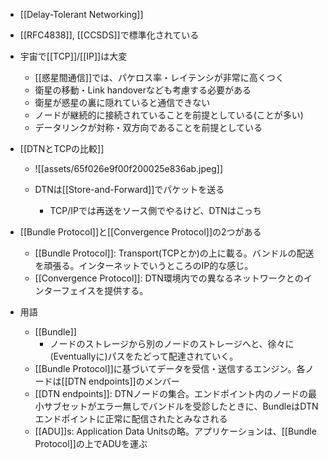 - [[Delay-Tolerant Networking]]
- [[RFC4838]], [[CCSDS]]で標準化されている

- 宇宙で[[TCP]]/[[IP]]は大変
	- [[惑星間通信]]では、パケロス率・レイテンシが非常に高くつく
	- 衛星の移動・Link handoverなども考慮する必要がある
	- 衛星が惑星の裏に隠れていると通信できない
	- ノードが継続的に接続されていることを前提としている(ことが多い)
	- データリンクが対称・双方向であることを前提としている

- [[DTNとTCPの比較]]
	- ![[assets/65f026e9f00f200025e836ab.jpeg]]

	- DTNは[[Store-and-Forward]]でパケットを送る
		- TCP/IPでは再送をソース側でやるけど、DTNはこっち

- [[Bundle Protocol]]と[[Convergence Protocol]]の2つがある
	- [[Bundle Protocol]]: Transport(TCPとか)の上に載る。バンドルの配送を頑張る。インターネットでいうところのIP的な感じ。
	- [[Convergence Protocol]]: DTN環境内での異なるネットワークとのインターフェイスを提供する。

- 用語
	- [[Bundle]]
		- ノードのストレージから別のノードのストレージへと、徐々に(Eventuallyに)パスをたどって配達されていく。
	- [[Bundle Protocol]]に基づいてデータを受信・送信するエンジン。各ノードは[[DTN endpoints]]のメンバー
	- [[DTN endpoints]]: DTNノードの集合。エンドポイント内のノードの最小サブセットがエラー無しでバンドルを受診したときに、BundleはDTNエンドポイントに正常に配信されたとみなされる
	- [[ADU]]s: Application Data Unitsの略。アプリケーションは、[[Bundle Protocol]]の上でADUを運ぶ

